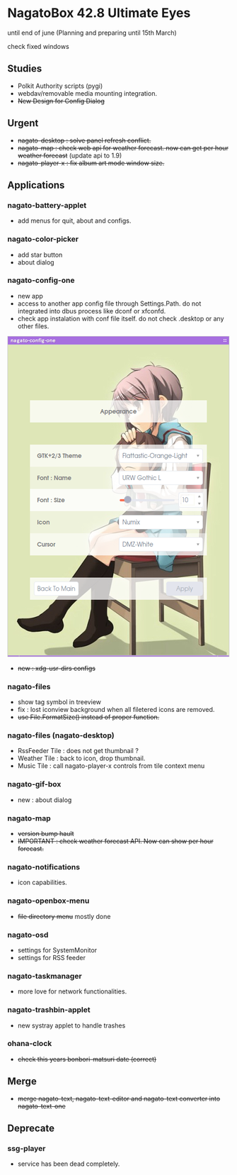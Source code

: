 # NagatoBox 42.8 Ultimate Eyes

until end of june (Planning and preparing until 15th March)

check fixed windows

## Studies

+ Polkit Authority scripts (pygi) 
+ webdav/removable media mounting integration.
+ ~~New Design for Config Dialog~~

## Urgent

+ ~~nagato-desktop : solve panel refresh conflict.~~
+ ~~nagato-map : check web api for weather forecast. now can get per hour weather forecast~~ (update api to 1.9)
+ ~~nagato-player-x : fix album art mode window size.~~

## Applications

### nagato-battery-applet

+ add menus for quit, about and configs.

### nagato-color-picker

+ add star button
+ about dialog

### nagato-config-one

+ new app
+ access to another app config file through Settings.Path. do not integrated into dbus process like dconf or xfconfd.
+ check app instalation with conf file itself. do not check .desktop or any other files.

![image: screenshot_2017年04月08日_19：33：04](../images/screenshot_2017年04月08日_19：33：04.png)

+ ~~new : xdg-usr-dirs configs~~

### nagato-files

+ show tag symbol in treeview
+ fix : lost iconview background when all filetered icons are removed.
+ ~~use File.FormatSize() instead of proper function.~~

### nagato-files (nagato-desktop)

+ RssFeeder Tile : does not get thumbnail ?
+ Weather Tile : back to icon, drop thumbnail.
+ Music Tile : call nagato-player-x controls from tile context menu

### nagato-gif-box

+ new : about dialog

### nagato-map

+ ~~version bump hault~~
+ ~~IMPORTANT : check weather forecast API. Now can show per hour forecast.~~

### nagato-notifications

+ icon capabilities.

### nagato-openbox-menu

+ ~~file directory menu~~ mostly done

### nagato-osd 

+ settings for SystemMonitor
+ settings for RSS feeder

### nagato-taskmanager

+ more love for network functionalities.

### nagato-trashbin-applet

+ new systray applet to handle trashes

### ohana-clock

+ ~~check this years bonbori-matsuri date (correct)~~

## Merge

+ ~~merge nagato-text, nagato-text-editor and nagato-text converter into nagato-text-one~~

## Deprecate

### ssg-player

+ service has been dead completely.
